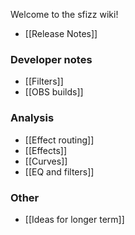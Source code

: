 Welcome to the sfizz wiki!

- [[Release Notes]]

### Developer notes

- [[Filters]]
- [[OBS builds]]

### Analysis

- [[Effect routing]]
- [[Effects]]
- [[Curves]]
- [[EQ and filters]]

### Other

- [[Ideas for longer term]]
